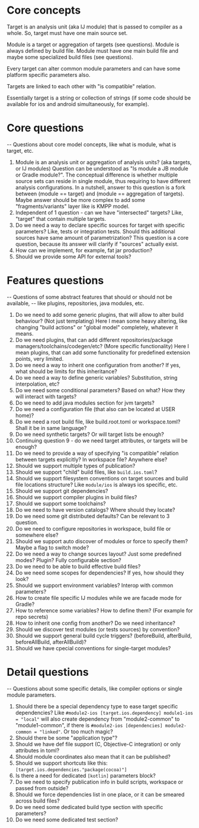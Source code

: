 # Core concepts
Target is an analysis unit (aka IJ module) that is passed to compiler as a whole.
So, target must have one main source set.

Module is a target or aggregation of targets (see questions).
Module is always defined by build file. Module must have one main build file
and maybe some specialized build files (see questions).

Every target can alter common module parameters and can have some platform specific parameters also.

Targets are linked to each other with "is compatible" relation.

Essentially target is a string or collection of strings (if some code should be available 
for ios and android simultaneously, for example).

# Core questions
 -- Questions about core model concepts, like what is module, what is target, etc.
1. Module is an analysis unit or aggregation of analysis units? (aka targets, or IJ modules)
   Question can be understood as "Is module a JB module or Gradle module?".
   The conceptual difference is whether multiple source sets can reside in single module, thus requiring to have 
   different analysis configurations.
   In a nutshell, answer to this question is a fork between (module == target) and (module == aggregation of targets).
   Maybe answer should be more complex to add some "fragments/variants" layer like is KMPP model.
2. Independent of 1 question - can we have "intersected" targets? Like, "target" that contain multiple targets.
3. Do we need a way to declare specific sources for target with specific parameters? 
   Like, tests or integration tests. Should this additional sources have same amount of parametrization?
   This question is a core question, because its answer will clarify if "sources" actually exist.
4. How can we implement, for example, fat jar production?
5. Should we provide some API for external tools?

# Features questions
 -- Questions of some abstract features that should or should not be available, 
 -- like plugins, repositories, java modules, etc.
1. Do we need to add some generic plugins, that will allow to alter build behaviour? (Not just templating)
   Here I mean some heavy altering, like changing "build actions" or "global model" completely, whatever it means.
2. Do we need plugins, that can add different repositories/package managers/toolchains/codegen/etc? (More specific functionality)
   Here I mean plugins, that can add some functionality for predefined extension points, very limited.
3. Do we need a way to inherit one configuration from another? If yes, what should be limits for this inheritance?
4. Do we need a way to define generic variables? Substitution, string interpolation, etc?
5. Do we need some conditional parameters? Based on what? How they will interact with targets? 
6. Do we need to add java modules section for jvm targets?
7. Do we need a configuration file (that also can be located at USER home)?
8. Do we need a root build file, like build.root.toml or workspace.toml? Shall it be in same language?
9. Do we need synthetic targets? Or will target lists be enough?
10. Continuing question 9 - do we need target attributes, or targets will be enough?
11. Do we need to provide a way of specifying "is compatible" relation between targets explicitly? In workspace file? Anywhere else?
12. Should we support multiple types of publication?
13. Should we support "child" build files, like `build.ios.toml`?
14. Should we support filesystem conventions on target sources and build file locations structure? Like `module/ios` is always ios specific, etc.
15. Should we support git dependencies?
16. Should we support compiler plugins in build files?
17. Should we support some toolchains?
18. Do we need to have version catalogs? Where should they locate?
19. Do we need some git distributed defaults? Can be relevant to 3 question.
20. Do we need to configure repositories in workspace, build file or somewhere else?
21. Should we support auto discover of modules or force to specify them? Maybe a flag to switch mode?
22. Do we need a way to change sources layout? Just some predefined modes? Plugin? Fully configurable section?
23. Do we need to be able to build effective build files? 
24. Do we need some scopes for dependencies? If yes, how should they look?
25. Should we support environment variables? Interop with common parameters?
26. How to create file specific IJ modules while we are facade mode for Gradle?
27. How to reference some variables? How to define them? (For example for repo secrets)
28. How to inherit one config from another? Do we need inheritance?
29. Should we discover test modules (or tests sources) by convention?
30. Should we support general build cycle triggers? (beforeBuild, afterBuild, beforeAllBuild, afterAllBuild)?
31. Should we have cpecial conventions for single-target modules?

# Detail questions
 -- Questions about some specific details, like compiler options or single module parameters.
1. Should there be a special dependency type to ease target specific dependencies?
   Like `#module2-ios [target.ios.dependency] module1-ios = "local"` will also create dependency from
   "module2-common" to "module1-common", if there is `#module2-ios [dependencies] module2-common = "linked"`.
   Or too much magic?
2. Should there be some "application type"?
3. Should we have def file support (C, Objective-C integration) or only attributes in toml?
4. Should module coordinates also mean that it can be published?
5. Should we support shortcuts like this: `[target.ios.dependencies."package(cocoa)"]`
6. Is there a need for dedicated `[kotlin]` parameters block?
7. Do we need to specify publication info in build scripts, workspace or passed from outside?
8. Should we force dependencies list in one place, or it can be smeared across build files?
9. Do we need some dedicated build type section with specific parameters?
10. Do we need some dedicated test section?